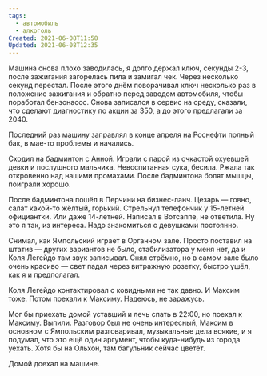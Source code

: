 ```yaml
---
tags:
  - автомобиль
  - алкоголь
Created: 2021-06-08T11:58
Updated: 2021-06-08T12:35
---
```

Машина снова плохо заводилась, я долго держал ключ, секунды 2-3, после зажигания загорелась пила и замигал чек. Через несколько секунд перестал. После этого днём поворачивал ключ несколько раз в положение зажигания и обратно перед заводом автомобиля, чтобы поработал бензонасос. Снова записался в сервис на среду, сказали, что сделают диагностику по акции за 350, а до этого предлагали за 2040.

Последний раз машину заправлял в конце апреля на Роснефти полный бак, в мае-то проблемы и начались.

Сходил на бадминтон с Анной. Играли с парой из очкастой охуевшей девки и послушного мальчика. Невоспитанная сука, бесила. Ржала так откровенно над нашими промахами. После бадминтона болят мышцы, поиграли хорошо.

После бадминтона пошёл в Перчини на бизнес-ланч. Цезарь — говно, салат какой-то жёлтый, горький. Стрельнул телефончик у 15-летней официантки. Или даже 14-летней. Написал в Вотсаппе, не ответила. Ну это я так, из интереса. Надо знакомиться с девушками постоянно.

Снимал, как Ямпольский играет в Органном зале. Просто поставил на штатив — других вариантов не было, стабилизатора у меня нет, да и Коля Легейдо там звук записывал. Снял стрёмно, но в самом зале было очень красиво — свет падал через витражную розетку, быстро ушёл, как я и предполагал.

Коля Легейдо контактировал с ковидными не так давно. И Максим тоже. Потом поехали к Максиму. Надеюсь, не заражусь.

Мог бы приехать домой уставший и лечь спать в 22:00, но поехал к Максиму. Выпили. Разговор был не очень интересный, Максим в основном с Ямпольским разговаривал, музыкальные дела всякие, и я подумал, что это ещё один аргумент, чтобы куда-нибудь из города уехать. Хотя бы на Ольхон, там багульник сейчас цветёт.

Домой доехал на машине.